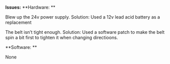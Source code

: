 **Issues:**
**Hardware: **

Blew up the 24v power supply. Solution: Used a 12v lead acid battery as a replacement

The belt isn’t tight enough. Solution: Used a software patch to make the belt spin a bit first to tighten it when changing directioons. 

**Software: **

None
